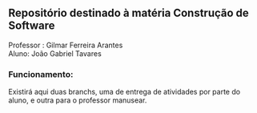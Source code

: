 ## Repositório destinado à matéria Construção de Software 
Professor : Gilmar Ferreira Arantes <br>
Aluno: João Gabriel Tavares <br>
### Funcionamento:
Existirá aqui duas branchs, uma de entrega de atividades por parte do aluno, e outra para o professor manusear.